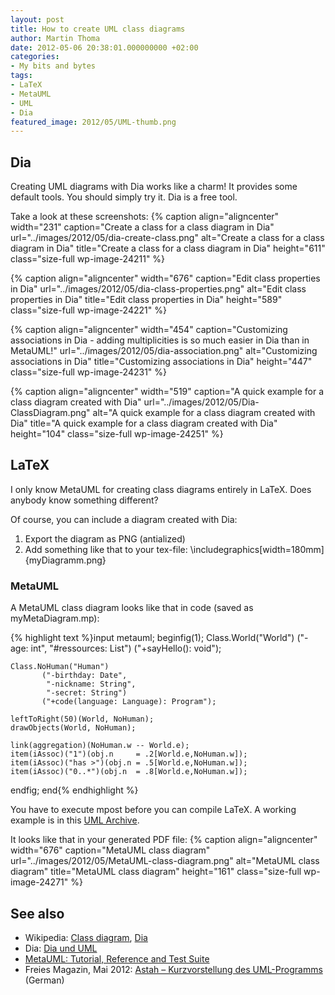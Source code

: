 ```yaml
---
layout: post
title: How to create UML class diagrams
author: Martin Thoma
date: 2012-05-06 20:38:01.000000000 +02:00
categories:
- My bits and bytes
tags:
- LaTeX
- MetaUML
- UML
- Dia
featured_image: 2012/05/UML-thumb.png
---
```

<h2>Dia</h2>
Creating UML diagrams with Dia works like a charm! It provides some default tools. You should simply try it. Dia is a free tool.

Take a look at these screenshots:
{% caption align="aligncenter" width="231" caption="Create a class for a class diagram in Dia" url="../images/2012/05/dia-create-class.png" alt="Create a class for a class diagram in Dia" title="Create a class for a class diagram in Dia" height="611" class="size-full wp-image-24211" %}

{% caption align="aligncenter" width="676" caption="Edit class properties in Dia" url="../images/2012/05/dia-class-properties.png" alt="Edit class properties in Dia" title="Edit class properties in Dia" height="589" class="size-full wp-image-24221" %}

{% caption align="aligncenter" width="454" caption="Customizing associations in Dia - adding multiplicities is so much easier in Dia than in MetaUML!" url="../images/2012/05/dia-association.png" alt="Customizing associations in Dia" title="Customizing associations in Dia" height="447" class="size-full wp-image-24231" %}

{% caption align="aligncenter" width="519" caption="A quick example for a class diagram created with Dia" url="../images/2012/05/Dia-ClassDiagram.png" alt="A quick example for a class diagram created with Dia" title="A quick example for a class diagram created with Dia" height="104" class="size-full wp-image-24251" %}

<h2>LaTeX</h2>
I only know MetaUML for creating class diagrams entirely in LaTeX. Does anybody know something different? 

Of course, you can include a diagram created with Dia:
<ol>
  <li>Export the diagram as PNG (antialized)</li>
  <li>Add something like that to your tex-file: \includegraphics[width=180mm]{myDiagramm.png}</li>
</ol>


<h3>MetaUML</h3>
A MetaUML class diagram looks like that in code (saved as myMetaDiagram.mp):

{% highlight text %}input metauml;
beginfig(1);
	Class.World("World")
		   ("-age: int",
			"#ressources: List") 
		   ("+sayHello(): void");

	Class.NoHuman("Human")
		   ("-birthday: Date",
			"-nickname: String",
			"-secret: String") 
		   ("+code(language: Language): Program");

	leftToRight(50)(World, NoHuman);
	drawObjects(World, NoHuman);

	link(aggregation)(NoHuman.w -- World.e);
	item(iAssoc)("1")(obj.n     = .2[World.e,NoHuman.w]);
	item(iAssoc)("has >")(obj.n = .5[World.e,NoHuman.w]);
	item(iAssoc)("0..*")(obj.n  = .8[World.e,NoHuman.w]);

endfig;
end{% endhighlight %}

You have to execute mpost before you can compile LaTeX. A working example is in this <a href='http://martin-thoma.com/wp-content/uploads/2012/05/UML.zip'>UML Archive</a>.

It looks like that in your generated PDF file:
{% caption align="aligncenter" width="676" caption="MetaUML class diagram" url="../images/2012/05/MetaUML-class-diagram.png" alt="MetaUML class diagram" title="MetaUML class diagram" height="161" class="size-full wp-image-24271" %}

<h2>See also</h2>
<ul>
  <li>Wikipedia: <a href="http://en.wikipedia.org/wiki/Class_diagram">Class diagram</a>, <a href="http://en.wikipedia.org/wiki/Dia_(software)">Dia</a></li>
  <li>Dia:  <a href="http://www.wspiegel.de/infogk12/oops/dia_einf.html#py16_2">Dia und UML</a></li>
  <li><a href="http://ftp.fernuni-hagen.de/ftp-dir/pub/mirrors/www.ctan.org/graphics/metapost/contrib/macros/metauml/doc/metauml_manual_0.2.5.pdf">MetaUML: Tutorial, Reference and Test Suite</a></li>
  <li>Freies Magazin, Mai 2012: <a href="http://www.freiesmagazin.de/freiesMagazin-2012-05">Astah &ndash; Kurzvorstellung des UML-Programms</a> (German)</li>
</ul>
